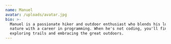 ```yaml
---
name: Manuel
avatar: /uploads/avatar.jpg
bio: >-
  Manuel is a passionate hiker and outdoor enthusiast who blends his love for
  nature with a career in programming. When he's not coding, you'll find him
  exploring trails and embracing the great outdoors.
---
```


